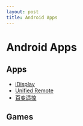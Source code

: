 ```yaml
---
layout: post
title: Android Apps
---
```


# Android Apps

## Apps

* [iDisplay](https://play.google.com/store/apps/details?id=com.idisplay.virtualscreen)
* [Unified Remote](https://play.google.com/store/apps/details?id=com.Relmtech.Remote)
* [百变遥控](http://blog.sina.com.cn/s/blog_9abc7dbc01017hbw.html)

## Games


